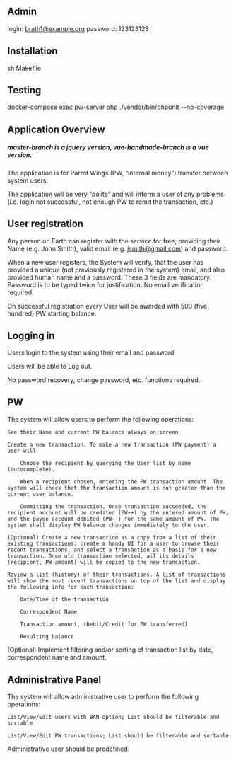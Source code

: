 
## Admin
login: brath1@example.org
password: 123123123

## Installation

sh Makefile

## Testing

docker-compose exec pw-server php ./vendor/bin/phpunit --no-coverage

## Application Overview

<h5>master-branch is a jquery version, vue-handmade-branch is a vue version.</h5>

The application is for Parrot Wings (PW, “internal money”) transfer between system users.

The application will be very “polite” and will inform a user of any problems (i.e. login not successful, not enough PW to remit the transaction, etc.)
## User registration

Any person on Earth can register with the service for free, providing their Name (e.g. John Smith), valid email (e.g. jsmith@gmail.com) and password.

When a new user registers, the System will verify, that the user has provided a unique (not previously registered in the system) email, and also provided human name and a password. These 3 fields are mandatory. Password is to be typed twice for justification. No email verification required.

On successful registration every User will be awarded with 500 (five hundred) PW starting balance.
## Logging in

Users login to the system using their email and password.

Users will be able to Log out.

No password recovery, change password, etc. functions required.
## PW

The system will allow users to perform the following operations:

    See their Name and current PW balance always on screen

    Create a new transaction. To make a new transaction (PW payment) a user will

        Choose the recipient by querying the User list by name (autocomplete).

        When a recipient chosen, entering the PW transaction amount. The system will check that the transaction amount is not greater than the current user balance.

        Committing the transaction. Once transaction succeeded, the recipient account will be credited (PW++) by the entered amount of PW, and the payee account debited (PW--) for the same amount of PW. The system shall display PW balance changes immediately to the user.

    (Optional) Create a new transaction as a copy from a list of their existing transactions: create a handy UI for a user to browse their recent transactions, and select a transaction as a basis for a new transaction. Once old transaction selected, all its details (recipient, PW amount) will be copied to the new transaction.

    Review a list (history) of their transactions. A list of transactions will show the most recent transactions on top of the list and display the following info for each transaction:

        Date/Time of the transaction

        Correspondent Name

        Transaction amount, (Debit/Credit for PW transferred)

        Resulting balance

(Optional) Implement filtering and/or sorting of transaction list by date, correspondent name and amount.
## Administrative Panel

The system will allow administrative user to perform the following operations:

    List/View/Edit users with BAN option; List should be filterable and sortable

    List/View/Edit PW transactions; List should be filterable and sortable

Administrative user should be predefined.

